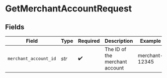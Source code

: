 # GetMerchantAccountRequest


## Fields

| Field                          | Type                           | Required                       | Description                    | Example                        |
| ------------------------------ | ------------------------------ | ------------------------------ | ------------------------------ | ------------------------------ |
| `merchant_account_id`          | *str*                          | :heavy_check_mark:             | The ID of the merchant account | merchant-12345                 |